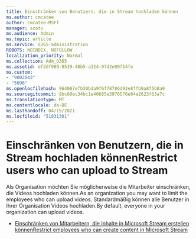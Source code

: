 ```yaml
---
title: Einschränken von Benutzern, die in Stream hochladen können
ms.author: cmcatee
author: cmcatee-MSFT
manager: scotv
ms.audience: Admin
ms.topic: article
ms.service: o365-administration
ROBOTS: NOINDEX, NOFOLLOW
localization_priority: Normal
ms.collection: Adm_O365
ms.assetid: ef2df989-8539-48b5-a324-97d2e09f14fe
ms.custom:
- "9002643"
- "5096"
ms.openlocfilehash: 964087efb30bda9f6f78786d92e8ffb9a8f5b8a9
ms.sourcegitcommit: 8bc60ec34bc1e40685e3976576e04a2623f63a7c
ms.translationtype: MT
ms.contentlocale: de-DE
ms.lasthandoff: 04/15/2021
ms.locfileid: "51831301"
---
```

# <a name="restrict-users-who-can-upload-to-stream"></a><span data-ttu-id="cbfe0-102">Einschränken von Benutzern, die in Stream hochladen können</span><span class="sxs-lookup"><span data-stu-id="cbfe0-102">Restrict users who can upload to Stream</span></span>

<span data-ttu-id="cbfe0-103">Als Organisation möchten Sie möglicherweise die Mitarbeiter einschränken, die Videos hochladen können.</span><span class="sxs-lookup"><span data-stu-id="cbfe0-103">As an organization you may want to limit the employees who can upload videos.</span></span> <span data-ttu-id="cbfe0-104">Standardmäßig können alle Benutzer in Ihrer Organisation Videos hochladen.</span><span class="sxs-lookup"><span data-stu-id="cbfe0-104">By default, everyone in your organization can upload videos.</span></span>

- [<span data-ttu-id="cbfe0-105">Einschränken von Mitarbeitern, die Inhalte in Microsoft Stream erstellen können</span><span class="sxs-lookup"><span data-stu-id="cbfe0-105">Restrict employees who can create content in Microsoft Stream</span></span>](https://docs.microsoft.com/stream/restrict-uploaders)
